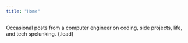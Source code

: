 ```yaml
---
title: "Home"
---
```


Occasional posts from a computer engineer on coding, side projects, life, and tech spelunking.
{.lead}